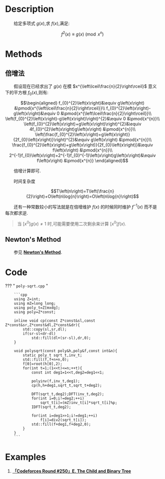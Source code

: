 # Description

&emsp;&emsp;给定多项式 $g\left(x\right)$,求 $f\left(x\right)$,满足:

$$f^{2}\left(x\right)\equiv g\left(x\right) \pmod{x^{n}}$$

# Methods

## 倍增法

&emsp;&emsp;假设现在已经求出了 $g\left(x\right)$ 在模 $x^{\left\lceil\frac{n}{2}\right\rceil}$ 意义下的平方根 $f_{0}\left(x\right)$,则有:

$$\begin{aligned}
	f_{0}^{2}\left(x\right)&\equiv g\left(x\right) &\pmod{x^{\left\lceil\frac{n}{2}\right\rceil}}\\
	f_{0}^{2}\left(x\right)-g\left(x\right)&\equiv 0 &\pmod{x^{\left\lceil\frac{n}{2}\right\rceil}}\\
	\left(f_{0}^{2}\left(x\right)-g\left(x\right)\right)^{2}&\equiv 0 &\pmod{x^{n}}\\
	\left(f_{0}^{2}\left(x\right)+g\left(x\right)\right)^{2}&\equiv 4f_{0}^{2}\left(x\right)g\left(x\right) &\pmod{x^{n}}\\
	\left(\frac{f_{0}^{2}\left(x\right)+g\left(x\right)}{2f_{0}\left(x\right)}\right)^{2}&\equiv g\left(x\right) &\pmod{x^{n}}\\
	\frac{f_{0}^{2}\left(x\right)+g\left(x\right)}{2f_{0}\left(x\right)}&\equiv f\left(x\right) &\pmod{x^{n}}\\
	2^{-1}f_{0}\left(x\right)+2^{-1}f_{0}^{-1}\left(x\right)g\left(x\right)&\equiv f\left(x\right) &\pmod{x^{n}}
\end{aligned}$$

&emsp;&emsp;倍增计算即可.

&emsp;&emsp;时间复杂度

$$T\left(n\right)=T\left(\frac{n}{2}\right)+O\left(n\log{n}\right)=O\left(n\log{n}\right)$$

&emsp;&emsp;还有一种常数较小的写法就是在倍增维护 $f\left(x\right)$ 的时候同时维护 $f^{-1}\left(x\right)$ 而不是每次都求逆.

> 当 $\left[x^{0}\right]g\left(x\right)\neq 1$ 时,可能需要使用二次剩余来计算 $\left[x^{0}\right]f\left(x\right)$.

## Newton's Method

&emsp;&emsp;参见 [**Newton's Method**](../poly-newton/#sqrt).

# Code

??? " `poly-sqrt.cpp` "

		```cpp
		using Z=int;
		using mZ=long long;
		using poly_t=Z[mxdg];
		using poly=Z*const;

		inline void cp(const Z*const&sl,const Z*const&sr,Z*const&dl,Z*const&dr){
			std::copy(sl,sr,dl);
			if(sr-sl<dr-dl)
				std::fill(dl+(sr-sl),dr,0);
		}

		void polysqrt(const poly&h,poly&f,const int&n){
			static poly_t sqrt_t,inv_t;
			std::fill(f,f+n+n,0);
			f[0]=root(h[0],2);
			for(int t=1;(1<<t)<=n;++t){
				const int deg1=1<<t,deg2=deg1<<1;

				polyinv(f,inv_t,deg1);
				cp(h,h+deg1,sqrt_t,sqrt_t+deg2);

				DFT(sqrt_t,deg2);DFT(inv_t,deg2);
				for(int i=0;i!=deg2;++i)
					sqrt_t[i]=(mZ)inv_t[i]*sqrt_t[i]%p;
				IDFT(sqrt_t,deg2);

				for(int i=deg1>>1;i!=deg1;++i)
					f[i]=div2(sqrt_t[i]);
				std::fill(f+deg1,f+deg2,0);
			}
		}
		```

# Examples

1. [**「Codeforces Round #250」E. The Child and Binary Tree**](/「Codeforces-Round-250」E-The-Child-and-Binary-Tree/)

